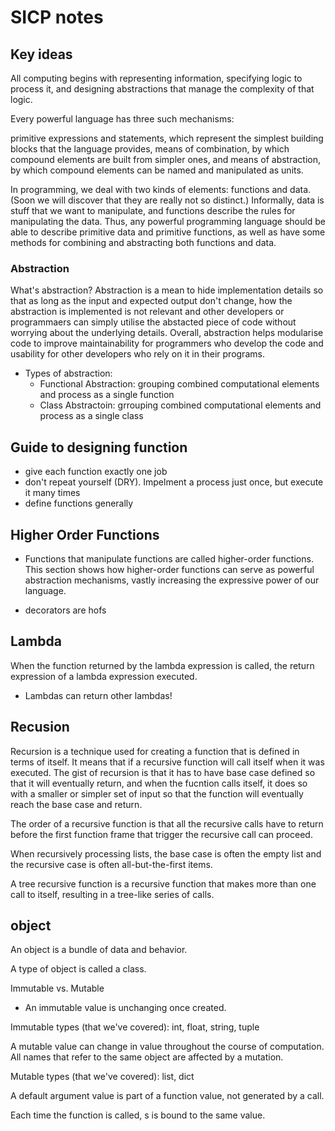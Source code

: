 # SICP notes

## Key ideas

All computing begins with representing information, specifying logic to process it, and designing abstractions that manage the complexity of that logic.

Every powerful language has three such mechanisms:

primitive expressions and statements, which represent the simplest building blocks that the language provides,
means of combination, by which compound elements are built from simpler ones, and
means of abstraction, by which compound elements can be named and manipulated as units.

In programming, we deal with two kinds of elements: functions and data. (Soon we will discover that they are really not so distinct.) Informally, data is stuff that we want to manipulate, and functions describe the rules for manipulating the data. Thus, any powerful programming language should be able to describe primitive data and primitive functions, as well as have some methods for combining and abstracting both functions and data.

### Abstraction

What's abstraction? Abstraction is a mean to hide implementation details so that as long as the input and expected output don't change, how the abstraction is implemented is not relevant and other developers or programmaers can simply utilise the abstacted piece of code without worrying about the underlying details. Overall, abstraction helps modularise code to improve maintainability for programmers who develop the code and usability for other developers who rely on it in their programs.

- Types of abstraction:
  - Functional Abstraction: grouping combined computational elements and process as a single function
  - Class Abstractoin: grrouping combined computational elements and process as a single class

## Guide to designing function

- give each function exactly one job
- don't repeat yourself (DRY). Impelment a process just once, but execute it many times
- define functions generally

## Higher Order Functions

- Functions that manipulate functions are called higher-order functions. This section shows how higher-order functions can serve as powerful abstraction mechanisms, vastly increasing the expressive power of our language.

- decorators are hofs

## Lambda

When the function returned by the lambda expression is called, the return expression of a lambda expression executed.

- Lambdas can return other lambdas!

## Recusion

Recursion is a technique used for creating a function that is defined in terms of itself. It means that if a recursive function will call itself when it was executed. The gist of recursion is that it has to have base case defined so that it will eventually return, and when the fucntion calls itself, it does so with a smaller or simpler set of input so that the function will eventually reach the base case and return.

The order of a recursive function is that all the recursive calls have to return before the first function frame that trigger the recursive call can proceed.

When recursively processing lists, the base case is often the empty list and the recursive case is often all-but-the-first items.

A tree recursive function is a recursive function that makes more than one call to itself, resulting in a tree-like series of calls.

## object

An object is a bundle of data and behavior.

A type of object is called a class.

Immutable vs. Mutable

- An immutable value is unchanging once created.

Immutable types (that we've covered): int, float, string, tuple

A mutable value can change in value throughout the course of computation. All names that refer to the same object are affected by a mutation.

Mutable types (that we've covered): list, dict

A default argument value is part of a function value, not generated by a call.

Each time the function is called, s is bound to the same value.
